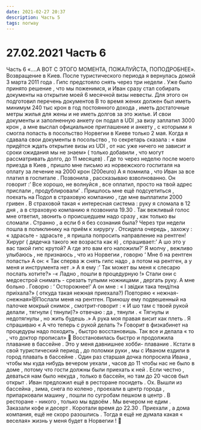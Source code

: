 ```yaml
---
date: 2021-02-27 20:37
description: Часть 5
tags: norway
---
```

# 27.02.2021 Часть 6

Часть 6 «....А ВОТ С ЭТОГО МОМЕНТА, ПОЖАЛУЙСТА, ПОПОДРОБНЕЕ». Возвращение в Киев. После туристического периода я вернулась домой 3 марта 2011 года . Гипс предстояло снять через три недели . Уже было принято решение , что мы поженимся, и Иван сразу стал собирать документы на открытие моей 6 месячной визы невесты. Для этого он подготовил перечень документов В то время жених должен был иметь минимум 240 тыс крон в год постоянного дохода , иметь достаточные метры жилья для жены и не иметь долгов за это жилье. И свои документы и заполненную анкету он подал в UDI ,за визу заплатил 3000 крон , а мне выслал официальное приглашение и анкету , с которыми я смогла попасть в посольство Норвегии в Киеве только 2 мая. Когда я сдавала свои документы в посольство , то секретарь сказала : « вам придётся ждать открытие визы из UDI , от нас уже ничего не зависит и сроки ожидания мы не знаем» ( только добавили , что могут рассматривать долго, до 11 месяцев) . Где то через неделю после моего приезда в Киев , пришло мне письмо из норвежского госпиталя на оплату за лечение на 2000 крон (200euro) А я помнила , что Иван за все платил в госпитале . Позвонила , рассказываю взволнованно. Он говорит :’ Все хорошо, не волнуйся , все оплатил, просто на твой адрес прислали , продублировали’ . Пришлось мне ещё подсуетиться , поехать на Подол в страховую компанию , где мне выплатили 2000 гривен . В страховой такая « интересная система : руку я сломала в 12 дня , а в страховую компанию я позвонила 19.30 . Так вежливый голос мне ответил, звонить о происшедшем надо сразу , как только вы сломали . Странно , а если б я без сознания была? Через три недели пошла в поликлинику на приём к хирургу . Отсидела очередь , захожу : « здрасьте - здрасьте , я пришла попросить направление на рентген! Хирург ( дядечка такого же возраста как я) , спрашивает:’ А шо это у вас такой гипс крутой? А где это вам его наложили?’ Я молчу , вежливо улыбаюсь , не признаюсь , что из Норвегии , говорю ‘ Мне б на рентген попасть» А он: « Так сперва ж снять гипс надо , а потом на рентген, а у меня и инструмента нет .» А я ему :’ Так может вы меня к слесарю послать хотите?» -« Ладно , пошли в процедурную !» Стали они с медсестрой снимать - срезать тупыми ножницами , дергать руку. А мне больно . Говорю : ‘ Осторожнее!’ А он мне : « І звідки така тендітна приіхала?» ( откуда такая нежная приехала?) Повторяю « нежная- снежная»😻Послали меня на рентген. Приношу ему подвешенный на палочке мокрый снимок , смотрит-говорит : « И шо там с твоей рукой делали , тягнули ( тянули)?» отвечаю : да , тянули . « Тягнулы и недотягнулы , но жить будешь .» А рука моя правая висит как плеть . Я спрашиваю « А что теперь с рукой делать ?» Говорит в физкабинет на процедуры надо походить , быстро восстановишь. Так все и делала « то , что доктор прописал» 🧐 Восстановилась быстро и продолжила плавание в бассейне . Это у меня давнишнее хобби- плавание . Кстати в свой туристический период , до поломки руки , мы с Иваном ездили в город плавать в бассейне . Один раз старшая дочка попросила Ивана , чтобы мы куда нибудь вечером уехали , часов до 11 чтобы нас не было в доме , потому что гости должны были приехать к ней . Если честно , деваться нам было некуда , только в бассейн, но там до 20 часов был открыт . Иван предложил ещё в ресторане посидеть . Ох. Вышли из бассейна , зима, снега по колено , проехали в центр города , припарковали машину , пошли по сугробам пешком в центр . В ресторане - никого , только мы вдвоём . Мы вечером не едим . Заказали кофе и десерт . Коротали время до 22.30 . Приехали , а дома компания, ещё не скоро разошлись . Тогда я ещё не думала какая « веселая» жизнь у меня будет в Норвегии ! 🤗
